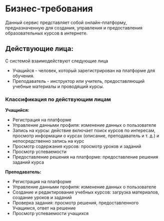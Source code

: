 # Бизнес-требования

Данный сервис представляет собой онлайн-платформу, предназначенную для создания, управления и предоставления образовательных курсов в интернете.

## Действующие лица:

С системой взаимодействуют следующие лица
- Учащийся - человек, который зарегистрирован на платформе для обучения.
- Преподаватель - инструктор или учитель, предоставляющий учебные материалы и проводящий курсы.

### Классификация по действующим лицам

**Учащийся:**
- Регистрация на платформе
- Управление данными профиля: изменение данных о пользователе 
- Запись на курсы: действие включает поиск курсов по интересам, просмотр информации о курсах (описание, преподаватель и т. д.) и непосредственно запись на курс
- Просмотр содержания курсов: просмотр уроков и заданий
- Просмотр успеваемости
- Предоставление решения на платформе: предоставление решения заданий курса


**Преподаватель:**
- Регистрация на платформе
- Управление данными профиля: изменение данных о пользователе
- Создание и редактирование учебных курсов: загрузка материалов, создание уроков и заданий
- Проверка задания: просмотр решения, предоставленного Учащимся, ответ на решение
- Просмотр успеваемости учащихся
